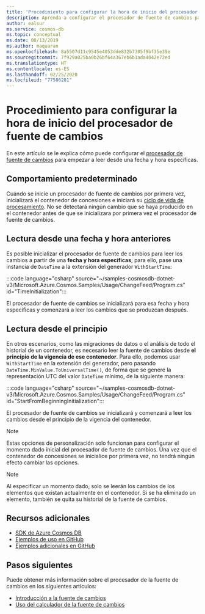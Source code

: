 ```yaml
---
title: 'Procedimiento para configurar la hora de inicio del procesador de fuente de cambios: Azure Cosmos DB'
description: Aprenda a configurar el procesador de fuente de cambios para empezar a leer desde una fecha y hora específicas.
author: ealsur
ms.service: cosmos-db
ms.topic: conceptual
ms.date: 08/13/2019
ms.author: maquaran
ms.openlocfilehash: 8a5507d11c9545e4053dde832b7305f9bf35e39e
ms.sourcegitcommit: 7f929a025ba0b26bf64a367eb6b1ada4042e72ed
ms.translationtype: HT
ms.contentlocale: es-ES
ms.lasthandoff: 02/25/2020
ms.locfileid: "77586281"
---
```

# <a name="how-to-configure-the-change-feed-processor-start-time"></a>Procedimiento para configurar la hora de inicio del procesador de fuente de cambios

En este artículo se le explica cómo puede configurar el [procesador de fuente de cambios](./change-feed-processor.md) para empezar a leer desde una fecha y hora específicas.

## <a name="default-behavior"></a>Comportamiento predeterminado

Cuando se inicie un procesador de fuente de cambios por primera vez, inicializará el contenedor de concesiones e iniciará su [ciclo de vida de procesamiento](./change-feed-processor.md#processing-life-cycle). No se detectará ningún cambio que se haya producido en el contenedor antes de que se inicializara por primera vez el procesador de fuente de cambios.

## <a name="reading-from-a-previous-date-and-time"></a>Lectura desde una fecha y hora anteriores

Es posible inicializar el procesador de fuente de cambios para leer los cambios a partir de una **fecha y hora específicas**; para ello, pase una instancia de `DateTime` a la extensión del generador `WithStartTime`:

:::code language="csharp" source="~/samples-cosmosdb-dotnet-v3/Microsoft.Azure.Cosmos.Samples/Usage/ChangeFeed/Program.cs" id="TimeInitialization":::

El procesador de fuente de cambios se inicializará para esa fecha y hora específicas y comenzará a leer los cambios que se produzcan después.

## <a name="reading-from-the-beginning"></a>Lectura desde el principio

En otros escenarios, como las migraciones de datos o el análisis de todo el historial de un contenedor, es necesario leer la fuente de cambios desde **el principio de la vigencia de ese contenedor**. Para ello, podemos usar `WithStartTime` en la extensión del generador, pero pasando `DateTime.MinValue.ToUniversalTime()`, de forma que se genere la representación UTC del valor `DateTime` mínimo, de la siguiente manera:

:::code language="csharp" source="~/samples-cosmosdb-dotnet-v3/Microsoft.Azure.Cosmos.Samples/Usage/ChangeFeed/Program.cs" id="StartFromBeginningInitialization":::

El procesador de fuente de cambios se inicializará y comenzará a leer los cambios desde el principio de la vigencia del contenedor.

> [!NOTE]
> Estas opciones de personalización solo funcionan para configurar el momento dado inicial del procesador de fuente de cambios. Una vez que el contenedor de concesiones se inicialice por primera vez, no tendrá ningún efecto cambiar las opciones.

> [!NOTE]
> Al especificar un momento dado, solo se leerán los cambios de los elementos que existan actualmente en el contenedor. Si se ha eliminado un elemento, también se quita su historial de la fuente de cambios.

## <a name="additional-resources"></a>Recursos adicionales

* [SDK de Azure Cosmos DB](sql-api-sdk-dotnet.md)
* [Ejemplos de uso en GitHub](https://github.com/Azure/azure-cosmos-dotnet-v3/tree/master/Microsoft.Azure.Cosmos.Samples/Usage/ChangeFeed)
* [Ejemplos adicionales en GitHub](https://github.com/Azure-Samples/cosmos-dotnet-change-feed-processor)

## <a name="next-steps"></a>Pasos siguientes

Puede obtener más información sobre el procesador de la fuente de cambios en los siguientes artículos:

* [Introducción a la fuente de cambios](change-feed-processor.md)
* [Uso del calculador de la fuente de cambios](how-to-use-change-feed-estimator.md)
